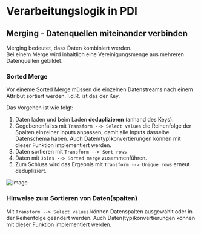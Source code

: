 # Verarbeitungslogik in PDI

## Merging - Datenquellen miteinander verbinden
Merging bedeutet, dass Daten kombiniert werden.   
Bei einem Merge wird inhaltlich eine Vereinigungsmenge aus mehreren Datenquellen gebildet. 

### Sorted Merge
Vor eineme Sorted Merge müssen die einzelnen Datenstreams nach einem Attribut sortiert werden. I.d.R. ist das der Key. 

Das Vorgehen ist wie folgt:
1) Daten laden und beim Laden **deduplizieren** (anhand des Keys).
2) Gegebenenfallss mit  `Transform --> Select values` die Reihenfolge der Spalten einzelner Inputs anpassen, damit alle Inputs dasselbe Datenschema haben. 
Auch Daten(typ)konvertierungen können mit dieser Funktion implementiert werden.
3) Daten sortieren mit `Transform --> Sort rows`
4) Daten mit `Joins --> Sorted merge` zusammenführen.
5) Zum Schluss wird das Ergebnis mit `Transform --> Unique rows` erneut dedupliziert.

![image](https://github.com/magruenefb3/DataIntegration/assets/97667586/2220b2ef-f772-4774-89c5-dcf185396123)

### Hinweise zum Sortieren von Daten(spalten)
Mit  `Transform --> Select values` können Datenspalten ausgewählt oder in der Reihenfolge geändert werden. 
Auch Daten(typ)konvertierungen können mit dieser Funktion implementiert werden.
